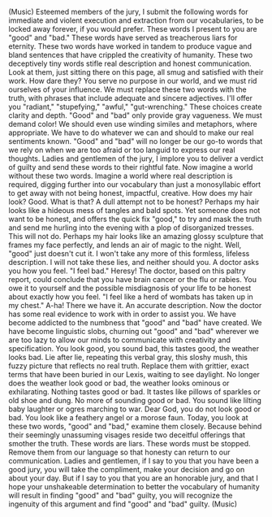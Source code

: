 
(Music)
Esteemed members of the jury,
I submit the following words
for immediate and violent execution
and extraction from our vocabularies,
to be locked away forever,
if you would prefer.
These words I present to you
are &quot;good&quot; and &quot;bad.&quot;
These words have served
as treacherous liars
for eternity.
These two words have worked in tandem
to produce vague and bland sentences that have
crippled the creativity of humanity.
These two deceptively tiny words
stifle real description
and honest communication.
Look at them, just sitting
there on this page,
all smug and satisfied with their work.
How dare they?
You serve no purpose in our world,
and we must rid ourselves
of your influence.
We must replace these
two words with the truth,
with phrases that include
adequate and sincere adjectives.
I&#39;ll offer you &quot;radiant,&quot; &quot;stupefying,&quot;
&quot;awful,&quot; &quot;gut-wrenching.&quot;
These choices create clarity and depth.
&quot;Good&quot; and &quot;bad&quot;
only provide gray vagueness.
We must demand color!
We should even use winding similes
and metaphors, where appropriate.
We have to do whatever we can and should
to make our real sentiments known.
&quot;Good&quot; and &quot;bad&quot; will no
longer be our go-to words
that we rely on when we are too afraid
or too languid to express our real thoughts.
Ladies and gentlemen of the jury, I implore
you to deliver a verdict of guilty
and send these words
to their rightful fate.
Now imagine a world
without these two words.
Imagine a world where real
description is required,
digging further into our vocabulary
than just a monosyllabic effort
to get away with not being honest,
impactful, creative.
How does my hair look?
Good. What is that?
A dull attempt not to be honest?
Perhaps my hair looks like a hideous
mess of tangles and bald spots.
Yet someone does not want to be honest,
and offers the quick fix &quot;good,&quot;
to try and mask the truth
and send me hurling into the evening
with a plop of disorganized tresses.
This will not do.
Perhaps my hair looks
like an amazing glossy sculpture
that frames my face perfectly,
and lends an air of magic to the night.
Well, &quot;good&quot; just doesn&#39;t cut it.
I won&#39;t take any more of this
formless, lifeless description.
I will not take these lies,
and neither should you.
A doctor asks you how you feel.
&quot;I feel bad.&quot;
Heresy!
The doctor, based on this paltry report,
could conclude that you have brain
cancer or the flu or rabies.
You owe it to yourself and the possible
misdiagnosis of your life
to be honest about exactly how you feel.
&quot;I feel like a herd of wombats
has taken up in my chest.&quot;
A-ha! There we have it.
An accurate description.
Now the doctor has some real evidence
to work with in order to assist you.
We have become addicted to the numbness
that &quot;good&quot; and &quot;bad&quot; have created.
We have become linguistic slobs,
churning out &quot;good&quot; and &quot;bad&quot;
wherever we are too lazy to allow
our minds to communicate
with creativity and specification.
You look good, you sound
bad, this tastes good,
the weather looks bad.
Lie after lie,
repeating this verbal
gray, this sloshy mush,
this fuzzy picture
that reflects no real truth.
Replace them with grittier, exact terms
that have been buried in our Lexis,
waiting to see daylight.
No longer does the weather
look good or bad,
the weather looks ominous or exhilarating.
Nothing tastes good or bad.
It tastes like pillows of sparkles
or old shoe and dung.
No more of sounding good or bad.
You sound like lilting baby laughter
or ogres marching to war.
Dear God, you do not look good or bad.
You look like a feathery
angel or a morose faun.
Today, you look at these two words,
&quot;good&quot; and &quot;bad,&quot;
examine them closely.
Because behind their seemingly
unassuming visages
reside two deceitful offerings
that smother the truth.
These words are liars.
These words must be stopped.
Remove them from our language so that honesty
can return to our communication.
Ladies and gentlemen,
if I say to you that you
have been a good jury,
you will take the compliment, make
your decision and go on about your day.
But if I say to you that you
are an honorable jury,
and that I hope
your unshakeable determination
to better the vocabulary of humanity
will result in finding
&quot;good&quot; and &quot;bad&quot; guilty,
you will recognize
the ingenuity of this argument
and find &quot;good&quot; and &quot;bad&quot; guilty.
(Music)
